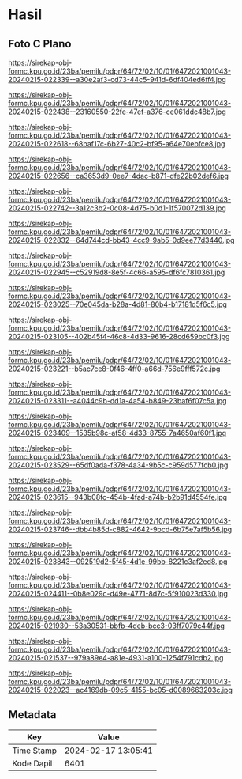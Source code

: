# Hasil

## Foto C Plano

https://sirekap-obj-formc.kpu.go.id/23ba/pemilu/pdpr/64/72/02/10/01/6472021001043-20240215-022339--a30e2af3-cd73-44c5-941d-6df404ed6ff4.jpg

https://sirekap-obj-formc.kpu.go.id/23ba/pemilu/pdpr/64/72/02/10/01/6472021001043-20240215-022438--23160550-22fe-47ef-a376-ce061ddc48b7.jpg

https://sirekap-obj-formc.kpu.go.id/23ba/pemilu/pdpr/64/72/02/10/01/6472021001043-20240215-022618--68baf17c-6b27-40c2-bf95-a64e70ebfce8.jpg

https://sirekap-obj-formc.kpu.go.id/23ba/pemilu/pdpr/64/72/02/10/01/6472021001043-20240215-022656--ca3653d9-0ee7-4dac-b871-dfe22b02def6.jpg

https://sirekap-obj-formc.kpu.go.id/23ba/pemilu/pdpr/64/72/02/10/01/6472021001043-20240215-022742--3a12c3b2-0c08-4d75-b0d1-1f570072d139.jpg

https://sirekap-obj-formc.kpu.go.id/23ba/pemilu/pdpr/64/72/02/10/01/6472021001043-20240215-022832--64d744cd-bb43-4cc9-9ab5-0d9ee77d3440.jpg

https://sirekap-obj-formc.kpu.go.id/23ba/pemilu/pdpr/64/72/02/10/01/6472021001043-20240215-022945--c52919d8-8e5f-4c66-a595-df6fc7810361.jpg

https://sirekap-obj-formc.kpu.go.id/23ba/pemilu/pdpr/64/72/02/10/01/6472021001043-20240215-023025--70e045da-b28a-4d81-80b4-b17181d5f6c5.jpg

https://sirekap-obj-formc.kpu.go.id/23ba/pemilu/pdpr/64/72/02/10/01/6472021001043-20240215-023105--402b45f4-46c8-4d33-9616-28cd659bc0f3.jpg

https://sirekap-obj-formc.kpu.go.id/23ba/pemilu/pdpr/64/72/02/10/01/6472021001043-20240215-023221--b5ac7ce8-0f46-4ff0-a66d-756e9fff572c.jpg

https://sirekap-obj-formc.kpu.go.id/23ba/pemilu/pdpr/64/72/02/10/01/6472021001043-20240215-023311--a4044c9b-dd1a-4a54-b849-23baf6f07c5a.jpg

https://sirekap-obj-formc.kpu.go.id/23ba/pemilu/pdpr/64/72/02/10/01/6472021001043-20240215-023409--1535b98c-af58-4d33-8755-7a4650af60f1.jpg

https://sirekap-obj-formc.kpu.go.id/23ba/pemilu/pdpr/64/72/02/10/01/6472021001043-20240215-023529--65df0ada-f378-4a34-9b5c-c959d577fcb0.jpg

https://sirekap-obj-formc.kpu.go.id/23ba/pemilu/pdpr/64/72/02/10/01/6472021001043-20240215-023615--943b08fc-454b-4fad-a74b-b2b91d4554fe.jpg

https://sirekap-obj-formc.kpu.go.id/23ba/pemilu/pdpr/64/72/02/10/01/6472021001043-20240215-023746--dbb4b85d-c882-4642-9bcd-6b75e7af5b56.jpg

https://sirekap-obj-formc.kpu.go.id/23ba/pemilu/pdpr/64/72/02/10/01/6472021001043-20240215-023843--092519d2-5f45-4d1e-99bb-8221c3af2ed8.jpg

https://sirekap-obj-formc.kpu.go.id/23ba/pemilu/pdpr/64/72/02/10/01/6472021001043-20240215-024411--0b8e029c-d49e-4771-8d7c-5f910023d330.jpg

https://sirekap-obj-formc.kpu.go.id/23ba/pemilu/pdpr/64/72/02/10/01/6472021001043-20240215-021930--53a30531-bbfb-4deb-bcc3-03ff7079c44f.jpg

https://sirekap-obj-formc.kpu.go.id/23ba/pemilu/pdpr/64/72/02/10/01/6472021001043-20240215-021537--979a89e4-a81e-4931-a100-1254f791cdb2.jpg

https://sirekap-obj-formc.kpu.go.id/23ba/pemilu/pdpr/64/72/02/10/01/6472021001043-20240215-022023--ac4169db-09c5-4155-bc05-d0089663203c.jpg


## Metadata

| Key        | Value               |
| ---------- | ------------------- |
| Time Stamp | 2024-02-17 13:05:41 |
| Kode Dapil | 6401                |



